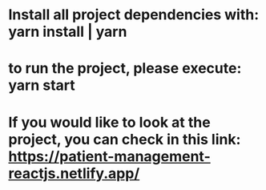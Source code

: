 # Install all project dependencies with: yarn install | yarn
# to run the project, please execute: yarn start
# If you would like to look at the project, you can check in this link: https://patient-management-reactjs.netlify.app/
